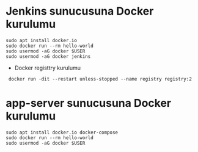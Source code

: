 # Jenkins sunucusuna Docker kurulumu

~~~
sudo apt install docker.io
sudo docker run --rm hello-world
sudo usermod -aG docker $USER
sudo usermod -aG docker jenkins
~~~

- Docker registtry kurulumu
~~~
 docker run -dit --restart unless-stopped --name registry registry:2
~~~

# app-server sunucusuna Docker kurulumu

~~~
sudo apt install docker.io docker-compose
sudo docker run --rm hello-world
sudo usermod -aG docker $USER
~~~


